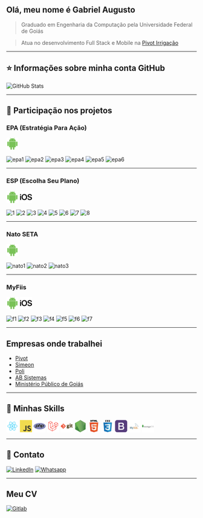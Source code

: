 ## Olá, meu nome é <strong>Gabriel Augusto</strong>

> Graduado em Engenharia da Computação pela Universidade Federal de Goiás

> Atua no desenvolvimento Full Stack e Mobile na [Pivot Irrigação](https://pivot.com.br/)


---


## ⭐ Informações sobre minha conta GitHub
![GitHub Stats](https://github-readme-stats.vercel.app/api?username=gabrieldvt&show_icons=true&count_private=true&theme=tokyonight)


---


## 🔭 Participação nos projetos

### EPA (Estratégia Para Ação)


[<img height="32" src="https://raw.githubusercontent.com/github/explore/80688e429a7d4ef2fca1e82350fe8e3517d3494d/topics/android/android.png" alt="react-native"/>](https://play.google.com/store/apps/details?id=com.epaapp)

![epa1](https://user-images.githubusercontent.com/9540475/116956168-f614c800-ac6a-11eb-892f-773bf45ffff3.png)
![epa2](https://user-images.githubusercontent.com/9540475/116956170-f6ad5e80-ac6a-11eb-9e2e-4efa0e090eb4.png)
![epa3](https://user-images.githubusercontent.com/9540475/116956174-f8772200-ac6a-11eb-97e3-a76b2083d35a.png)
![epa4](https://user-images.githubusercontent.com/9540475/116956175-f8772200-ac6a-11eb-9bee-01c2ff023579.png)
![epa5](https://user-images.githubusercontent.com/9540475/116956177-fa40e580-ac6a-11eb-8040-a370b98e2c18.png)
![epa6](https://user-images.githubusercontent.com/9540475/116956183-fd3bd600-ac6a-11eb-841a-46513ae2ff33.png)


---


### ESP (Escolha Seu Plano)


[<img height="32" src="https://raw.githubusercontent.com/github/explore/80688e429a7d4ef2fca1e82350fe8e3517d3494d/topics/android/android.png" alt="react-native"/>](https://play.google.com/store/apps/details?id=com.espapp)    [<img height="32" src="https://raw.githubusercontent.com/github/explore/80688e429a7d4ef2fca1e82350fe8e3517d3494d/topics/ios/ios.png" alt="iOS"/>](https://apps.apple.com/br/app/esp-benef%C3%ADcios/id1553307895)

![1](https://user-images.githubusercontent.com/9540475/116955774-e2b52d00-ac69-11eb-9ec2-ba536b344986.png)
![2](https://user-images.githubusercontent.com/9540475/116955788-e943a480-ac69-11eb-9dfb-6df5d2a30eb0.png)
![3](https://user-images.githubusercontent.com/9540475/116955791-eb0d6800-ac69-11eb-9341-9c870faacdfb.png)
![4](https://user-images.githubusercontent.com/9540475/116955838-0b3d2700-ac6a-11eb-99b1-7f66286fe228.png)
![5](https://user-images.githubusercontent.com/9540475/116955840-0c6e5400-ac6a-11eb-8298-87cad71dae6b.png)
![6](https://user-images.githubusercontent.com/9540475/116955846-0d9f8100-ac6a-11eb-8f7e-b8ce5d58a01a.png)
![7](https://user-images.githubusercontent.com/9540475/116955850-0f694480-ac6a-11eb-8960-c692aa20a785.png)
![8](https://user-images.githubusercontent.com/9540475/116955853-1001db00-ac6a-11eb-8119-4d220b9410a0.png)


---


### Nato SETA


[<img height="32" src="https://raw.githubusercontent.com/github/explore/80688e429a7d4ef2fca1e82350fe8e3517d3494d/topics/android/android.png" alt="react-native"/>](https://play.google.com/store/apps/details?id=com.natoseta)

![nato1](https://user-images.githubusercontent.com/9540475/116956406-99fe7380-ac6b-11eb-8016-0ee9d8ac5b2b.png)
![nato2](https://user-images.githubusercontent.com/9540475/116956409-9b2fa080-ac6b-11eb-9dd1-e43eb28b0cea.png)
![nato3](https://user-images.githubusercontent.com/9540475/116956414-9bc83700-ac6b-11eb-8458-73baa8449377.png)


---


### MyFiis
[<img height="32" src="https://raw.githubusercontent.com/github/explore/80688e429a7d4ef2fca1e82350fe8e3517d3494d/topics/android/android.png" alt="android"/>](https://play.google.com/store/apps/details?id=com.myfiis) [<img height="32" src="https://raw.githubusercontent.com/github/explore/80688e429a7d4ef2fca1e82350fe8e3517d3494d/topics/ios/ios.png" alt="iOS"/>](https://apps.apple.com/br/app/myfiis/id1523776109)

![f1](https://user-images.githubusercontent.com/9540475/116956476-bbf7f600-ac6b-11eb-8954-b371e17f4a86.png)
![f2](https://user-images.githubusercontent.com/9540475/116956514-d16d2000-ac6b-11eb-8710-040e6470f047.png)
![f3](https://user-images.githubusercontent.com/9540475/116956516-d29e4d00-ac6b-11eb-9215-13149f19cfde.png)
![f4](https://user-images.githubusercontent.com/9540475/116956518-d3cf7a00-ac6b-11eb-8e1e-f78b6d2220fd.png)
![f5](https://user-images.githubusercontent.com/9540475/116956520-d4681080-ac6b-11eb-9c42-253384275079.png)
![f6](https://user-images.githubusercontent.com/9540475/116956523-d5993d80-ac6b-11eb-8bfa-fd5160095db7.png)
![f7](https://user-images.githubusercontent.com/9540475/116956524-d631d400-ac6b-11eb-8278-7075b2c119fb.png)


---


## Empresas onde trabalhei

- [Pivot](https://pivot.com.br/)
- [Simeon](https://simeon.com.br)
- [Poli](https://polichat.com.br/)
- [AB Sistemas](https://www.absistemas.com.br/)
- [Ministério Público de Goiás](https://www.mpgo.mp.br/portal)


----


## 🚀 Minhas Skills

<code><img height="32" src="https://raw.githubusercontent.com/github/explore/80688e429a7d4ef2fca1e82350fe8e3517d3494d/topics/react-native/react-native.png" alt="react-native"/></code>
<code><img height="32" src="https://raw.githubusercontent.com/github/explore/80688e429a7d4ef2fca1e82350fe8e3517d3494d/topics/javascript/javascript.png" alt="Javascript"/></code>
<code><img height="32" src="https://raw.githubusercontent.com/github/explore/80688e429a7d4ef2fca1e82350fe8e3517d3494d/topics/php/php.png" alt="php"/></code>
<code><img height="32" src="https://raw.githubusercontent.com/github/explore/80688e429a7d4ef2fca1e82350fe8e3517d3494d/topics/laravel/laravel.png" alt="laravel"/></code>
<code><img height="32" src="https://raw.githubusercontent.com/github/explore/80688e429a7d4ef2fca1e82350fe8e3517d3494d/topics/git/git.png" alt="GIT"/></code>
<code><img height="32" src="https://raw.githubusercontent.com/github/explore/80688e429a7d4ef2fca1e82350fe8e3517d3494d/topics/nodejs/nodejs.png" alt="Nodejs"/></code>
<code><img height="32" src="https://raw.githubusercontent.com/github/explore/80688e429a7d4ef2fca1e82350fe8e3517d3494d/topics/html/html.png" alt="HTML5"/></code>
<code><img height="32" src="https://raw.githubusercontent.com/github/explore/80688e429a7d4ef2fca1e82350fe8e3517d3494d/topics/css/css.png" alt="CSS"/></code>
<code><img height="32" src="https://raw.githubusercontent.com/github/explore/80688e429a7d4ef2fca1e82350fe8e3517d3494d/topics/bootstrap/bootstrap.png" alt="Bootstrap"/></code>
<code><img height="32" src="https://raw.githubusercontent.com/github/explore/80688e429a7d4ef2fca1e82350fe8e3517d3494d/topics/mysql/mysql.png" alt="MySQL"/></code>
<code><img height="32" src="https://raw.githubusercontent.com/github/explore/80688e429a7d4ef2fca1e82350fe8e3517d3494d/topics/mongodb/mongodb.png" alt="MongoDB"/></code>


----


## 💬 Contato
[<img height="32" src="https://cdn.exclaimer.com/Handbook%20Images/linkedin-icon_64x64.png?_ga=2.181001442.493150008.1620094478-1413374607.1620094469" alt="LinkedIn"/>](https://www.linkedin.com/in/gabriel-augusto-de-vito-d-guimar%C3%A3es-71319b60/)
[<img height="32" src="https://cdn.exclaimer.com/Handbook%20Images/whatsapp_64.png?_ga=2.156384766.493150008.1620094478-1413374607.1620094469" alt="Whatsapp"/>](https://wa.me/556283442860)


---

## Meu CV
[<img height="32" src="https://github.githubassets.com/images/modules/logos_page/GitHub-Mark.png" alt="Gitlab"/>](https://gabrieldvt.github.io)



